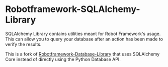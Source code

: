 Robotframework-SQLAlchemy-Library
===============================

SQLAlchemy Library contains utilities meant for Robot Framework's usage. This can allow you to query your database after an action has been made to verify the results.

This is a fork of [Robotframework-Database-Library][DatabaseLibrary] that uses SQLAlchemy Core instead of directly using the Python Database API.

[DatabaseLibrary]: http://franz-see.github.io/Robotframework-Database-Library/
